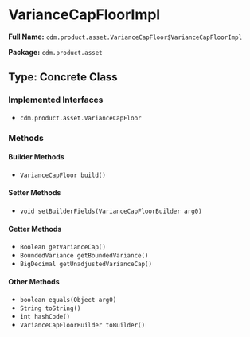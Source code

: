 # VarianceCapFloorImpl

**Full Name:** `cdm.product.asset.VarianceCapFloor$VarianceCapFloorImpl`

**Package:** `cdm.product.asset`

## Type: Concrete Class

### Implemented Interfaces

- `cdm.product.asset.VarianceCapFloor`

### Methods

#### Builder Methods

- `VarianceCapFloor build()`

#### Setter Methods

- `void setBuilderFields(VarianceCapFloorBuilder arg0)`

#### Getter Methods

- `Boolean getVarianceCap()`
- `BoundedVariance getBoundedVariance()`
- `BigDecimal getUnadjustedVarianceCap()`

#### Other Methods

- `boolean equals(Object arg0)`
- `String toString()`
- `int hashCode()`
- `VarianceCapFloorBuilder toBuilder()`

